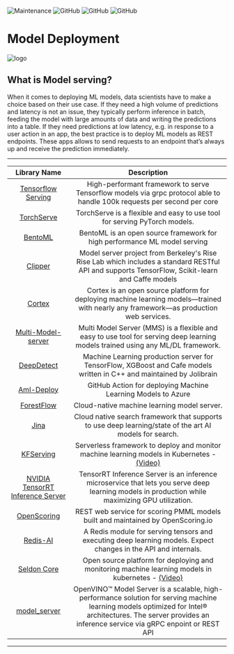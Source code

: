 ![Maintenance](https://img.shields.io/badge/Maintained%3F-YES-green.svg)
![GitHub](https://img.shields.io/badge/Release-PROD-yellow.svg)
![GitHub](https://img.shields.io/badge/Languages-MULTI-blue.svg)
![GitHub](https://img.shields.io/badge/License-MIT-lightgrey.svg)

# Model Deployment

![logo](https://github.com/balavenkatesh3322/model_deployment/blob/master/logo.jpg)

## What is Model serving?
When it comes to deploying ML models, data scientists have to make a choice based on their use case. If they need a high volume of predictions and latency is not an issue, they typically perform inference in batch, feeding the model with large amounts of data and writing the predictions into a table. If they need predictions at low latency, e.g. in response to a user action in an app, the best practice is to deploy ML models as REST endpoints. These apps allows to send requests to an endpoint that’s always up and receive the prediction immediately.

***

| Library Name | Description |
|   :---:      |     :---:      |
| [Tensorflow Serving](https://www.tensorflow.org/serving/) | High-performant framework to serve Tensorflow models via grpc protocol able to handle 100k requests per second per core | 
|[TorchServe](https://github.com/pytorch/serve) | TorchServe is a flexible and easy to use tool for serving PyTorch models.|
| [BentoML](https://github.com/bentoml/BentoML) | BentoML is an open source framework for high performance ML model serving |
| [Clipper](https://github.com/ucbrise/clipper) |  Model server project from Berkeley's Rise Rise Lab which includes a standard RESTful API and supports TensorFlow, Scikit-learn and Caffe models| 
| [Cortex](https://github.com/cortexlabs/cortex) | Cortex is an open source platform for deploying machine learning models—trained with nearly any framework—as production web services.| 
|[Multi-Model-server](https://github.com/awslabs/multi-model-server) | Multi Model Server (MMS) is a flexible and easy to use tool for serving deep learning models trained using any ML/DL framework.|
| [DeepDetect](https://github.com/beniz/deepdetect) |  Machine Learning production server for TensorFlow, XGBoost and Cafe models written in C++ and maintained by Jolibrain| 
|[Aml-Deploy](https://github.com/Azure/aml-deploy) | GitHub Action for deploying Machine Learning Models to Azure |
| [ForestFlow](https://github.com/ForestFlow/ForestFlow) |  Cloud-native machine learning model server.| 
| [Jina](https://github.com/jina-ai/jina)  |  Cloud native search framework that   supports to use deep learning/state of the art AI models for search.| 
| [KFServing](https://github.com/kubeflow/kfserving) | Serverless framework to deploy and monitor machine learning models in Kubernetes - [(Video)](https://www.youtube.com/watch?v=hGIvlFADMhU)|  
| [NVIDIA TensorRT Inference Server](https://github.com/NVIDIA/tensorrt-inference-server) |  TensorRT Inference Server is an inference microservice that lets you serve deep learning models in production while maximizing GPU utilization.| 
| [OpenScoring](https://github.com/openscoring/openscoring) |  REST web service for scoring PMML models built and maintained by OpenScoring.io| 
| [Redis-AI](https://github.com/RedisAI/RedisAI) |  A Redis module for serving tensors and executing deep learning models. Expect changes in the API and internals.| 
| [Seldon Core](https://github.com/SeldonIO/seldon-core) |  Open source platform for deploying and monitoring machine learning models in kubernetes - [(Video)](https://www.youtube.com/watch?v=pDlapGtecbY)| 
| [model_server](https://github.com/openvinotoolkit/model_server) | OpenVINO™ Model Server is a scalable, high-performance solution for serving machine learning models optimized for Intel® architectures. The server provides an inference service via gRPC enpoint or REST API |

***
